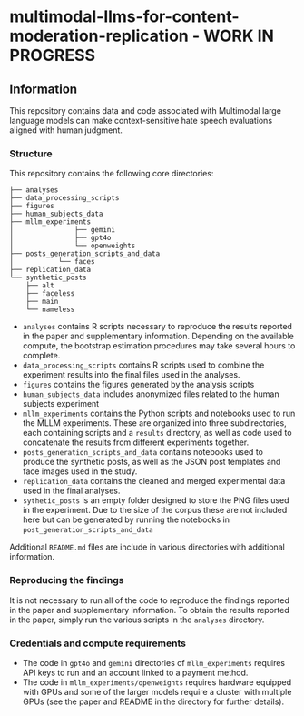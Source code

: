 # multimodal-llms-for-content-moderation-replication - WORK IN PROGRESS

## Information

This repository contains data and code associated with Multimodal large language models can make context-sensitive hate speech evaluations aligned with human judgment.


### Structure

This repository contains the following core directories:

```
├── analyses
├── data_processing_scripts
├── figures
├── human_subjects_data
├── mllm_experiments
│				├── gemini
│			    ├── gpt4o
│               └── openweights
├── posts_generation_scripts_and_data
│			└── faces
├── replication_data
└── synthetic_posts
    ├── alt
    ├── faceless
    ├── main
    └── nameless
```

- `analyses` contains R scripts necessary to reproduce the results reported in the paper and supplementary information. Depending on the available compute, the bootstrap estimation procedures may take several hours to complete.
- `data_processing_scripts` contains R scripts used to combine the experiment results into the final files used in the analyses.
- `figures` contains the figures generated by the analysis scripts
- `human_subjects_data` includes anonymized files related to the human subjects experiment
- `mllm_experiments` contains the Python scripts and notebooks used to run the MLLM experiments. These are organized into three subdirectories, each containing scripts and a `results` directory, as well as code used to concatenate the results from different experiments together.
- `posts_generation_scripts_and_data` contains notebooks used to produce the synthetic posts, as well as the JSON post templates and face images used in the study.
- `replication_data` contains the cleaned and merged experimental data used in the final analyses.
- `sythetic_posts` is an empty folder designed to store the PNG files used in the experiment. Due to the size of the corpus these are not included here but can be generated by running the notebooks in `post_generation_scripts_and_data`

Additional `README.md` files are include in various directories with additional information.


### Reproducing the findings

It is not necessary to run all of the code to reproduce the findings reported in the paper and supplementary information. To obtain the results reported in the paper, simply run the various scripts in the `analyses` directory.

### Credentials and compute requirements
- The code in `gpt4o` and `gemini` directories of `mllm_experiments` requires API keys to run and an account linked to a payment method.
- The code in `mllm_experiments/openweights` requires hardware equipped with GPUs and some of the larger models require a cluster with multiple GPUs (see the paper and README in the directory for further details).




